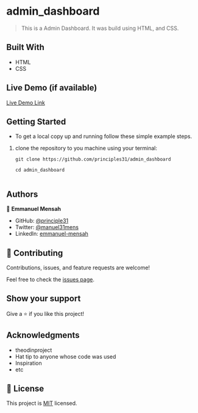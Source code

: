 # admin_dashboard
> This is a Admin Dashboard. It was build using HTML, and CSS.

## Built With

- HTML 
- CSS

## Live Demo (if available)

[Live Demo Link]()


## Getting Started

* To get a local copy up and running follow these simple example steps.

1. clone the repository to you machine using your terminal:
   ```
   git clone https://github.com/principles31/admin_dashboard
   ```
   ```
   cd admin_dashboard
   ```
   ```

## Authors

👤 **Emmanuel Mensah**

- GitHub: [@principle31](https://github.com/principles31)
- Twitter: [@manuel31mens](https://Twiter.com/@Manuel31mens)
- LinkedIn: [emmanuel-mensah](www.linkedin.com/in/emmanuel-mensah-)

## 🤝 Contributing

Contributions, issues, and feature requests are welcome!

Feel free to check the [issues page](../../issues/).

## Show your support

Give a ⭐️ if you like this project!

## Acknowledgments
- theodinproject
- Hat tip to anyone whose code was used
- Inspiration
- etc

## 📝 License

This project is [MIT](./MIT.md) licensed.
